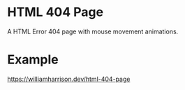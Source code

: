# HTML 404 Page
A HTML Error 404 page with mouse movement animations.

# Example
https://williamharrison.dev/html-404-page
